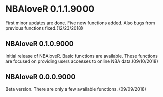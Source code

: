 # NBAloveR 0.1.1.9000
First minor updates are done. Five new functions added. Also bugs from previous functions fixed.(12/23/2018)

## NBAloveR 0.1.0.9000
Initial release of NBAloveR. Basic functions are available. These functions are focused on providing users accesses to online NBA data.(09/10/2018)

## NBAloveR 0.0.0.9000
Beta version. There are only a few available functions. (09/09/2018)

